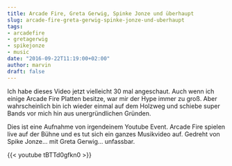 ```yaml
---
title: Arcade Fire, Greta Gerwig, Spinke Jonze und überhaupt
slug: arcade-fire-greta-gerwig-spinke-jonze-und-uberhaupt
tags:
- arcadefire
- gretagerwig
- spikejonze
- music
date: "2016-09-22T11:19:00+02:00"
author: marvin
draft: false
---
```

Ich habe dieses Video jetzt vielleicht 30 mal angeschaut. Auch wenn ich einige Arcade Fire Platten besitze, war mir der Hype immer zu groß. Aber wahrscheinlich bin ich wieder einmal auf dem Holzweg und schiebe super Bands vor mich hin aus unergründlichen Gründen.

Dies ist eine Aufnahme von irgendeinem Youtube Event. Arcade Fire spielen live auf der Bühne und es tut sich ein ganzes Musikvideo auf. Gedreht von Spike Jonze... mit Greta Gerwig... unfassbar.

{{< youtube tBTTd0gfkn0 >}}